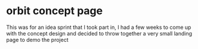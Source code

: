 # orbit concept page 

This was for an idea sprint that I took part in, 
I had a few weeks to come up with the concept design and decided to throw together a very small landing page to demo the project 

